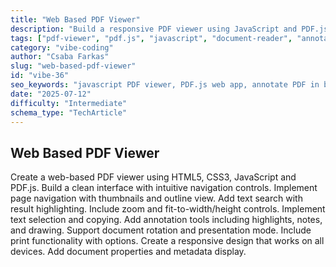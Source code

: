 ```yaml
---
title: "Web Based PDF Viewer"
description: "Build a responsive PDF viewer using JavaScript and PDF.js. Features include navigation, search, annotations, zoom, metadata display, print options, and presentation mode."
tags: ["pdf-viewer", "pdf.js", "javascript", "document-reader", "annotations", "search", "responsive-ui", "print"]
category: "vibe-coding"
author: "Csaba Farkas"
slug: "web-based-pdf-viewer"
id: "vibe-36"
seo_keywords: "javascript PDF viewer, PDF.js web app, annotate PDF in browser, searchable PDF viewer JS, zoom and presentation mode PDF, print PDF web viewer"
date: "2025-07-12"
difficulty: "Intermediate"
schema_type: "TechArticle"
---
```


## Web Based PDF Viewer

Create a web-based PDF viewer using HTML5, CSS3, JavaScript and PDF.js. Build a clean interface with intuitive navigation controls. Implement page navigation with thumbnails and outline view. Add text search with result highlighting. Include zoom and fit-to-width/height controls. Implement text selection and copying. Add annotation tools including highlights, notes, and drawing. Support document rotation and presentation mode. Include print functionality with options. Create a responsive design that works on all devices. Add document properties and metadata display.
